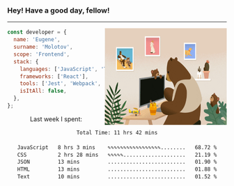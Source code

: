 ### Hey! Have a good day, fellow!
---
<img align='right' alt='GIF' vertical-align='center' src='./src/giphy.gif' width='280px' height='222px'/>

```javascript
const developer = {
  name: 'Eugene',
  surname: 'Molotov',
  scope: 'Frontend',
  stack: {
    languages: ['JavaScript', 'TypeScript'],
    frameworks: ['React'],
    tools: ['Jest', 'Webpack', 'Sass'],
    isItAll: false,
  },
};
```
<p align="center">
  Last week I spent:
</p>
<div align="center">
<!--START_SECTION:waka-->

```txt
Total Time: 11 hrs 42 mins

JavaScript   8 hrs 3 mins    ✎✎✎✎✎✎✎✎✎✎✎✎✎✎✎✎✎........   68.72 %
CSS          2 hrs 28 mins   ✎✎✎✎✎....................   21.19 %
JSON         13 mins         .........................   01.90 %
HTML         13 mins         .........................   01.88 %
Text         10 mins         .........................   01.52 %
```

<!--END_SECTION:waka-->

